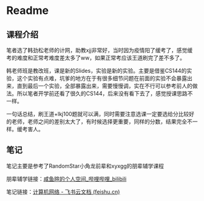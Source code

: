 # Readme

## 课程介绍

笔者选了韩劲松老师的计网，助教xjj非常好，当时因为疫情阳了缓考了，感觉缓考的难度和正常考难度差太多了ww，如果正常考应该王道刷完了差不多了。

韩老师班是教改班，课是新的Slides，实验是新的实验。主要是借鉴CS144的实验，这个实验有点难，坑爹的地方在于有很多细节问题在前面的实验不会暴露出来，直到最后一个实验，全部暴露出来，需要慢慢调，实在不行可以参考前人的做法。所以笔者开学前还看了很久的CS144，后来没有看下去了，感觉授课思路不一样。

一句话总结，刷王道+lkj100题就可以满，同时需要注意选课一定要选给分比较好的老师，老师之间的差别太大了，有时候选择更重要，同样的分数，结果完全不一样。缓考害人。

## 笔记

笔记主要是参考了RandomStar小角龙前辈和xyxgg的朋辈辅学课程

朋辈辅学链接：[咸鱼暄的个人空间_哔哩哔哩_bilibili](https://space.bilibili.com/18777618/channel/collectiondetail?sid=288319)

笔记链接：[⁣⁡‌‌⁣‍‌⁣⁢⁣⁣‬‍‌⁤⁣⁣‍﻿‍‌﻿⁤‬﻿‬﻿‍⁡﻿﻿⁡⁤⁣‬‌﻿⁤‍﻿‍⁤计算机网络 - 飞书云文档 (feishu.cn)](https://k5ms77k0o1.feishu.cn/wiki/wikcnq9wAgTSM4l3WVv6wqzWjyg)